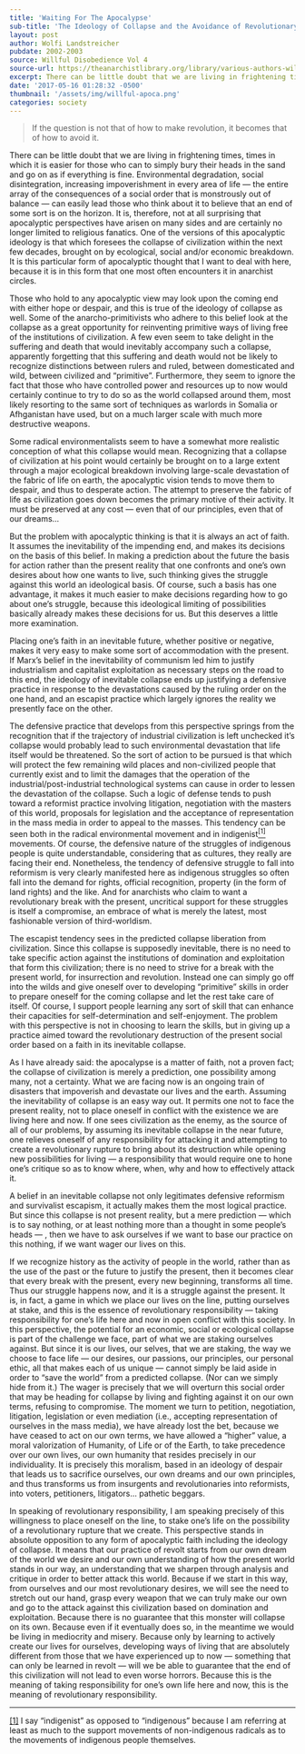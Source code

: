```yaml
---
title: 'Waiting For The Apocalypse'
sub-title: 'The Ideology of Collapse and the Avoidance of Revolutionary Responsibility'
layout: post
author: Wolfi Landstreicher
pubdate: 2002-2003
source: Willful Disobedience Vol 4
source-url: https://theanarchistlibrary.org/library/various-authors-willful-disobedience-volume-4-number-3-4
excerpt: There can be little doubt that we are living in frightening times, times in which it is easier for those who can to simply bury their heads in the sand and go on as if everything is fine.
date: '2017-05-16 01:28:32 -0500'
thumbnail: '/assets/img/willful-apoca.png'
categories: society
---
```


<blockquote>
If the question is not that of how to make revolution,
it becomes that of how to avoid it.
</blockquote>

There can be little doubt that we are living in frightening times, times in which it is easier for those who can to simply bury their heads in the sand and go on as if everything is fine. Environmental degradation, social disintegration, increasing impoverishment in every area of life — the entire array of the consequences of a social order that is monstrously out of balance — can easily lead those who think about it to believe that an end of some sort is on the horizon. It is, therefore, not at all surprising that apocalyptic perspectives have arisen on many sides and are certainly no longer limited to religious fanatics. One of the versions of this apocalyptic ideology is that which foresees the collapse of civilization within the next few decades, brought on by ecological, social and/or economic breakdown. It is this particular form of apocalyptic thought that I want to deal with here, because it is in this form that one most often encounters it in anarchist circles.

Those who hold to any apocalyptic view may look upon the coming end with either hope or despair, and this is true of the ideology of collapse as well. Some of the anarcho-primitivists who adhere to this belief look at the collapse as a great opportunity for reinventing primitive ways of living free of the institutions of civilization. A few even seem to take delight in the suffering and death that would inevitably accompany such a collapse, apparently forgetting that this suffering and death would not be likely to recognize distinctions between rulers and ruled, between domesticated and wild, between civilized and “primitive”. Furthermore, they seem to ignore the fact that those who have controlled power and resources up to now would certainly continue to try to do so as the world collapsed around them, most likely resorting to the same sort of techniques as warlords in Somalia or Afhganistan have used, but on a much larger scale with much more destructive weapons.

Some radical environmentalists seem to have a somewhat more realistic conception of what this collapse would mean. Recognizing that a collapse of civilization at his point would certainly be brought on to a large extent through a major ecological breakdown involving large-scale devastation of the fabric of life on earth, the apocalyptic vision tends to move them to despair, and thus to desperate action. The attempt to preserve the fabric of life as civilization goes down becomes the primary motive of their activity. It must be preserved at any cost — even that of our principles, even that of our dreams...

But the problem with apocalyptic thinking is that it is always an act of faith. It assumes the inevitability of the impending end, and makes its decisions on the basis of this belief. In making a prediction about the future the basis for action rather than the present reality that one confronts and one’s own desires about how one wants to live, such thinking gives the struggle against this world an ideological basis. Of course, such a basis has one advantage, it makes it much easier to make decisions regarding how to go about one’s struggle, because this ideological limiting of possibilities basically already makes these decisions for us. But this deserves a little more examination.

Placing one’s faith in an inevitable future, whether positive or negative, makes it very easy to make some sort of accommodation with the present. If Marx’s belief in the inevitability of communism led him to justify industrialism and capitalist exploitation as necessary steps on the road to this end, the ideology of inevitable collapse ends up justifying a defensive practice in response to the devastations caused by the ruling order on the one hand, and an escapist practice which largely ignores the reality we presently face on the other.

The defensive practice that develops from this perspective springs from the recognition that if the trajectory of industrial civilization is left unchecked it’s collapse would probably lead to such environmental devastation that life itself would be threatened. So the sort of action to be pursued is that which will protect the few remaining wild places and non-civilized people that currently exist and to limit the damages that the operation of the industrial/post-industrial technological systems can cause in order to lessen the devastation of the collapse. Such a logic of defense tends to push toward a reformist practice involving litigation, negotiation with the masters of this world, proposals for legislation and the acceptance of representation in the mass media in order to appeal to the masses. This tendency can be seen both in the radical environmental movement and in indigenist<a id="fns1" href="#fn1"><sup>[1]</sup></a> movements. Of course, the defensive nature of the struggles of indigenous people is quite understandable, considering that as cultures, they really are facing their end. Nonetheless, the tendency of defensive struggle to fall into reformism is very clearly manifested here as indigenous struggles so often fall into the demand for rights, official recognition, property (in the form of land rights) and the like. And for anarchists who claim to want a revolutionary break with the present, uncritical support for these struggles is itself a compromise, an embrace of what is merely the latest, most fashionable version of third-worldism.

The escapist tendency sees in the predicted collapse liberation from civilization. Since this collapse is supposedly inevitable, there is no need to take specific action against the institutions of domination and exploitation that form this civilization; there is no need to strive for a break with the present world, for insurrection and revolution. Instead one can simply go off into the wilds and give oneself over to developing “primitive” skills in order to prepare oneself for the coming collapse and let the rest take care of itself. Of course, I support people learning any sort of skill that can enhance their capacities for self-determination and self-enjoyment. The problem with this perspective is not in choosing to learn the skills, but in giving up a practice aimed toward the revolutionary destruction of the present social order based on a faith in its inevitable collapse.

As I have already said: the apocalypse is a matter of faith, not a proven fact; the collapse of civilization is merely a prediction, one possibility among many, not a certainty. What we are facing now is an ongoing train of disasters that impoverish and devastate our lives and the earth. Assuming the inevitability of collapse is an easy way out. It permits one not to face the present reality, not to place oneself in conflict with the existence we are living here and now. If one sees civilization as the enemy, as the source of all of our problems, by assuming its inevitable collapse in the near future, one relieves oneself of any responsibility for attacking it and attempting to create a revolutionary rupture to bring about its destruction while opening new possibilities for living — a responsibility that would require one to hone one’s critique so as to know where, when, why and how to effectively attack it.

A belief in an inevitable collapse not only legitimates defensive reformism and survivalist escapism, it actually makes them the most logical practice. But since this collapse is not present reality, but a mere prediction — which is to say nothing, or at least nothing more than a thought in some people’s heads — , then we have to ask ourselves if we want to base our practice on this nothing, if we want wager our lives on this.

If we recognize history as the activity of people in the world, rather than as the use of the past or the future to justify the present, then it becomes clear that every break with the present, every new beginning, transforms all time. Thus our struggle happens now, and it is a struggle against the present. It is, in fact, a game in which we place our lives on the line, putting ourselves at stake, and this is the essence of revolutionary responsibility — taking responsibility for one’s life here and now in open conflict with this society. In this perspective, the potential for an economic, social or ecological collapse is part of the challenge we face, part of what we are staking ourselves against. But since it is our lives, our selves, that we are staking, the way we choose to face life — our desires, our passions, our principles, our personal ethic, all that makes each of us unique — cannot simply be laid aside in order to “save the world” from a predicted collapse. (Nor can we simply hide from it.) The wager is precisely that we will overturn this social order that may be heading for collapse by living and fighting against it on our own terms, refusing to compromise. The moment we turn to petition, negotiation, litigation, legislation or even mediation (i.e., accepting representation of ourselves in the mass media), we have already lost the bet, because we have ceased to act on our own terms, we have allowed a “higher” value, a moral valorization of Humanity, of Life or of the Earth, to take precedence over our own lives, our own humanity that resides precisely in our individuality. It is precisely this moralism, based in an ideology of despair that leads us to sacrifice ourselves, our own dreams and our own principles, and thus transforms us from insurgents and revolutionaries into reformists, into voters, petitioners, litigators... pathetic beggars.

In speaking of revolutionary responsibility, I am speaking precisely of this willingness to place oneself on the line, to stake one’s life on the possibility of a revolutionary rupture that we create. This perspective stands in absolute opposition to any form of apocalyptic faith including the ideology of collapse. It means that our practice of revolt starts from our own dream of the world we desire and our own understanding of how the present world stands in our way, an understanding that we sharpen through analysis and critique in order to better attack this world. Because if we start in this way, from ourselves and our most revolutionary desires, we will see the need to stretch out our hand, grasp every weapon that we can truly make our own and go to the attack against this civilization based on domination and exploitation. Because there is no guarantee that this monster will collapse on its own. Because even if it eventually does so, in the meantime we would be living in mediocrity and misery. Because only by learning to actively create our lives for ourselves, developing ways of living that are absolutely different from those that we have experienced up to now — something that can only be learned in revolt — will we be able to guarantee that the end of this civilization will not lead to even worse horrors. Because this is the meaning of taking responsibility for one’s own life here and now, this is the meaning of revolutionary responsibility.

<hr>
<div id="fn1" class="text-small"><a href="#fns1">[1]</a> I say “indigenist” as opposed to “indigenous” because I am referring at least as much to the support movements of non-indigenous radicals as to the movements of indigenous people themselves.</div>
